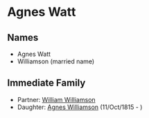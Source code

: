 ﻿---
layout: person
subject_key: i64447674
permalink: /people/i64447674
---

# Agnes Watt

## Names

* Agnes Watt
* Williamson (married name)

## Immediate Family

* Partner: [William Williamson](./@67023796@-william-williamson-b-d.md)
* Daughter: [Agnes Williamson](./@35381484@-agnes-williamson-b1815-10-11-d.md) (11/Oct/1815 - )


